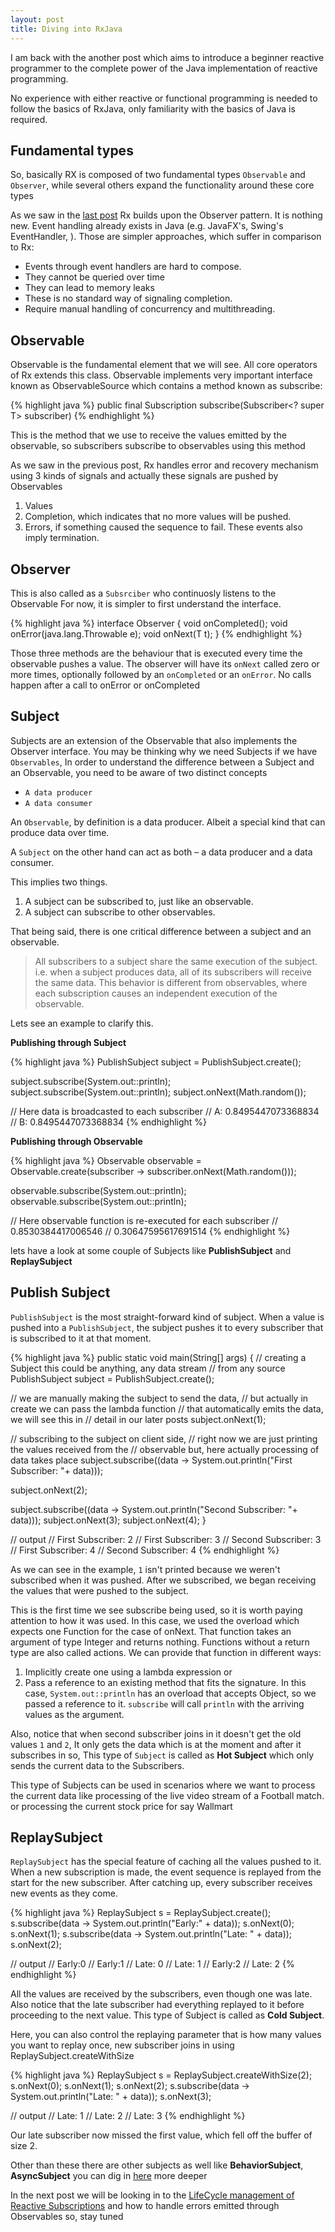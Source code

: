 ```yaml
---
layout: post
title: Diving into RxJava
---
```


I am back with the another post which aims to introduce a beginner reactive programmer to the complete power of the Java implementation of reactive programming.

No experience with either reactive or functional programming is needed to follow the basics of RxJava, only familiarity with the basics of Java is required.

## Fundamental types

So, basically RX is composed of two fundamental types `Observable` and `Observer`, while several others expand the functionality around these core types

As we saw in the [last post](https://www.linkedin.com/pulse/reactive-programming-step-ahead-functional-murtaza-bagwala/) Rx builds upon the Observer pattern. It is nothing new. Event handling already exists in Java (e.g. JavaFX's, Swing's EventHandler, ). Those are simpler approaches, which suffer in comparison to Rx:

* Events through event handlers are hard to compose.
* They cannot be queried over time
* They can lead to memory leaks
* These is no standard way of signaling completion.
* Require manual handling of concurrency and multithreading.

## Observable

Observable is the fundamental element that we will see. All core operators of Rx extends this class. Observable implements very important interface known as ObservableSource which contains a method known as subscribe:

{% highlight java %}
public final Subscription subscribe(Subscriber<? super T> subscriber)
{% endhighlight %}

This is the method that we use to receive the values emitted by the observable, so subscribers subscribe to observables using this method

As we saw in the previous post, Rx handles error and recovery mechanism using 3 kinds of signals and actually these signals are pushed by Observables

1. Values
2. Completion, which indicates that no more values will be pushed.
3. Errors, if something caused the sequence to fail. These events also imply termination.

## Observer

This is also called as a `Subsrciber` who continuosly listens to the Observable For now, it is simpler to first understand the interface.

{% highlight java %}
interface Observer<T> {
  void onCompleted();
  void onError(java.lang.Throwable e);
  void onNext(T t);
}
{% endhighlight %}

Those three methods are the behaviour that is executed every time the observable pushes a value. The observer will have its `onNext` called zero or more times, optionally followed by an           `onCompleted` or an `onError`. No calls happen after a call to onError or onCompleted

## Subject

Subjects are an extension of the Observable that also implements the Observer interface. You may be thinking why we need Subjects if we have `Observables`, In order to understand the difference between a Subject and an Observable, you need to be aware of two distinct concepts
* `A data producer`
* `A data consumer`

An `Observable`, by definition is a data producer. Albeit a special kind that can produce data over time.

A `Subject` on the other hand can act as both – a data producer and a data consumer.

This implies two things.
1. A subject can be subscribed to, just like an observable.
2. A subject can subscribe to other observables.

That being said, there is one critical difference between a subject and an observable.

>All subscribers to a subject share the same execution of the subject. i.e. when a subject
produces data, all of its subscribers will receive the same data. This behavior is different from observables, where each subscription causes an independent execution of the observable.

Lets see an example to clarify this.

**Publishing through Subject**

{% highlight java %}
PublishSubject<Double> subject = PublishSubject.create();

subject.subscribe(System.out::println);
subject.subscribe(System.out::println);
subject.onNext(Math.random());

// Here data is broadcasted to each subscriber
// A: 0.8495447073368834
// B: 0.8495447073368834
{% endhighlight %}

**Publishing through Observable**

{% highlight java %}
Observable<Double> observable = Observable.create(subscriber -> subscriber.onNext(Math.random()));

observable.subscribe(System.out::println);
observable.subscribe(System.out::println);

// Here observable function is re-executed for each subscriber
// 0.8530384417006546
// 0.30647595617691514
{% endhighlight %}



lets have a look at some couple of Subjects like **PublishSubject** and **ReplaySubject**

## Publish Subject

`PublishSubject` is the most straight-forward kind of subject. When a value is pushed into a
`PublishSubject`, the subject pushes it to every subscriber that is subscribed to it at that moment.

{% highlight java %}
public static void main(String[] args) {
  // creating a Subject this could be anything, any data stream
  // from any source
  PublishSubject<Integer> subject = PublishSubject.create();

  // we are manually making the subject to send the data,
  // but actually in create we can pass the lambda function
  // that automatically emits the data, we will see this in
  // detail in our later posts
  subject.onNext(1);

  // subscribing to the subject on client side,
  // right now we are just printing the values received from the
  // observable but, here actually processing of data takes place
  subject.subscribe((data -> System.out.println("First Subscriber: "+ data)));

  subject.onNext(2);

  subject.subscribe((data -> System.out.println("Second Subscriber: "+ data)));
  subject.onNext(3);
  subject.onNext(4);
}

// output
// First Subscriber: 2
// First Subscriber: 3
// Second Subscriber: 3
// First Subscriber: 4
// Second Subscriber: 4
{% endhighlight %}

As we can see in the example, `1` isn't printed because we weren't subscribed when it was pushed. After we subscribed, we began receiving the values that were pushed to the subject.

This is the first time we see subscribe being used, so it is worth paying attention to how it was used. In this case, we used the overload which expects one Function for the case of onNext. That function takes an argument of type Integer and returns nothing. Functions without a return type are also called actions. We can provide that function in different ways:

1. Implicitly create one using a lambda expression or
2. Pass a reference to an existing method that fits the signature. In this case,
`System.out::println` has an overload that accepts Object, so we passed a reference to it.
`subscribe` will call `println` with the arriving values as the argument.

Also, notice that when second subscriber joins in it doesn't get the old values `1` and `2`,
It only gets the data which is at the moment and after it subscribes in so, This type of `Subject` is called as **Hot Subject** which only sends the current data to the Subscribers.

This type of Subjects can be used in scenarios where we want to process the current data like processing of the live video stream of a Football match. or processing the current stock price for say Wallmart

## ReplaySubject

`ReplaySubject` has the special feature of caching all the values pushed to it. When a new subscription is made, the event sequence is replayed from the start for the new subscriber. After catching up, every subscriber receives new events as they come.

{% highlight java %}
ReplaySubject<Integer> s = ReplaySubject.create();
s.subscribe(data -> System.out.println("Early:" + data));
s.onNext(0);
s.onNext(1);
s.subscribe(data -> System.out.println("Late: " + data));
s.onNext(2);

// output
// Early:0
// Early:1
// Late: 0
// Late: 1
// Early:2
// Late: 2
{% endhighlight %}

All the values are received by the subscribers, even though one was late. Also notice that the late subscriber had everything replayed to it before proceeding to the next value. This type of Subject is called as **Cold Subject**.

Here, you can also control the replaying parameter that is how many values you want to replay once, new subscriber joins in using ReplaySubject.createWithSize

{% highlight java %}
ReplaySubject<Integer> s = ReplaySubject.createWithSize(2);
s.onNext(0);
s.onNext(1);
s.onNext(2);
s.subscribe(data -> System.out.println("Late: " + data));
s.onNext(3);

// output
// Late: 1
// Late: 2
// Late: 3
{% endhighlight %}

Our late subscriber now missed the first value, which fell off the buffer of size 2.

Other than these there are other subjects as well like **BehaviorSubject**,
**AsyncSubject** you can dig in [here](https://github.com/ReactiveX/RxJava/wiki/Subject) more deeper

In the next post we will be looking in to the [LifeCycle management of Reactive Subscriptions](https://murtaza-bagwala.github.io/Lifecycle-Management/) and how to handle errors emitted through Observables so, stay tuned
